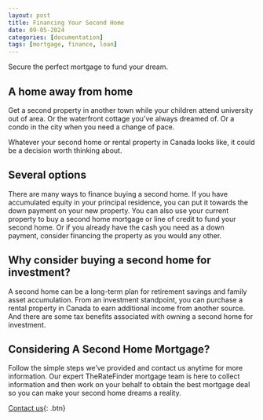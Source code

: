 ```yaml
---
layout: post
title: Financing Your Second Home
date: 09-05-2024
categories: [documentation]
tags: [mortgage, finance, loan]
---
```


Secure the perfect mortgage to fund your dream.

## A home away from home

Get a second property in another town while your children attend university out of area. Or the waterfront cottage you’ve always dreamed of. Or a condo in the city when you need a change of pace.

Whatever your second home or rental property in Canada looks like, it could be a decision worth thinking about.

## Several options

There are many ways to finance buying a second home. If you have accumulated equity in your principal residence, you can put it towards the down payment on your new property. You can also use your current property to buy a second home mortgage or line of credit to fund your second home. Or if you already have the cash you need as a down payment, consider financing the property as you would any other.

## Why consider buying a second home for investment?

A second home can be a long-term plan for retirement savings and family asset accumulation. From an investment standpoint, you can purchase a rental property in Canada to earn additional income from another source. And there are some tax benefits associated with owning a second home for investment.

## Considering A Second Home Mortgage?

Follow the simple steps we’ve provided and contact us anytime for more information. Our expert TheRateFinder mortgage team is here to collect information and then work on your behalf to obtain the best mortgage deal so you can make your second home dreams a reality.

[Contact us](https://theratefinder.ca/){: .btn}